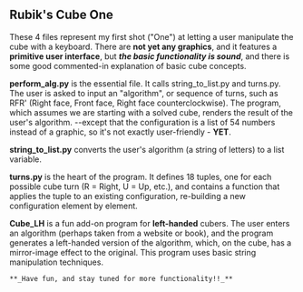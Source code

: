 ## Rubik's Cube One

These 4 files represent my first shot ("One") at letting a user manipulate the cube with a keyboard.
There are **not yet any graphics**, and it features a **primitive user interface**, 
but **_the basic functionality is sound_**, and there is some good commented-in explanation of 
basic cube concepts.

**perform_alg.py** is the essential file.  It calls string_to_list.py and turns.py.
The user is asked to input an "algorithm", or sequence of turns, 
such as RFR' (Right face, Front face, Right face counterclockwise).  The program, which assumes we are 
starting with a solved cube, renders the result of the user's algorithm. --except that the 
configuration is a list of 54 numbers instead of a graphic, so it's not exactly user-friendly - **YET**.  

**string_to_list.py** converts the user's algorithm (a string of letters) to a list variable.

**turns.py** is the heart of the program.  It defines 18 tuples, one for each possible cube turn (R = Right, U = Up, etc.), 
and contains a function that applies the tuple to an existing configuration, re-building a new configuration element by element. 

**Cube_LH** is a fun add-on program for **left-handed** cubers.  The user enters an algorithm (perhaps taken from a website or book),
and the program generates a left-handed version of the algorithm, which, on the cube, has a mirror-image effect to the original. 
This program uses basic string manipulation techniques.

	**_Have fun, and stay tuned for more functionality!!_**